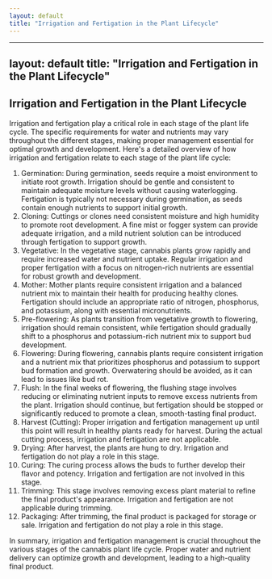 ```yaml
---
layout: default
title: "Irrigation and Fertigation in the Plant Lifecycle"
---
```


---
layout: default
title: "Irrigation and Fertigation in the Plant Lifecycle"
---
## Irrigation and Fertigation in the Plant Lifecycle

Irrigation and fertigation play a critical role in each stage of the plant life cycle. The specific requirements for water and nutrients may vary throughout the different stages, making proper management essential for optimal growth and development. Here's a detailed overview of how irrigation and fertigation relate to each stage of the plant life cycle:

1. Germination: During germination, seeds require a moist environment to initiate root growth. Irrigation should be gentle and consistent to maintain adequate moisture levels without causing waterlogging. Fertigation is typically not necessary during germination, as seeds contain enough nutrients to support initial growth.
2. Cloning: Cuttings or clones need consistent moisture and high humidity to promote root development. A fine mist or fogger system can provide adequate irrigation, and a mild nutrient solution can be introduced through fertigation to support growth.
3. Vegetative: In the vegetative stage, cannabis plants grow rapidly and require increased water and nutrient uptake. Regular irrigation and proper fertigation with a focus on nitrogen-rich nutrients are essential for robust growth and development.
4. Mother: Mother plants require consistent irrigation and a balanced nutrient mix to maintain their health for producing healthy clones. Fertigation should include an appropriate ratio of nitrogen, phosphorus, and potassium, along with essential micronutrients.
5. Pre-flowering: As plants transition from vegetative growth to flowering, irrigation should remain consistent, while fertigation should gradually shift to a phosphorus and potassium-rich nutrient mix to support bud development.
6. Flowering: During flowering, cannabis plants require consistent irrigation and a nutrient mix that prioritizes phosphorus and potassium to support bud formation and growth. Overwatering should be avoided, as it can lead to issues like bud rot.
7. Flush: In the final weeks of flowering, the flushing stage involves reducing or eliminating nutrient inputs to remove excess nutrients from the plant. Irrigation should continue, but fertigation should be stopped or significantly reduced to promote a clean, smooth-tasting final product.
8. Harvest (Cutting): Proper irrigation and fertigation management up until this point will result in healthy plants ready for harvest. During the actual cutting process, irrigation and fertigation are not applicable.
9. Drying: After harvest, the plants are hung to dry. Irrigation and fertigation do not play a role in this stage.
10. Curing: The curing process allows the buds to further develop their flavor and potency. Irrigation and fertigation are not involved in this stage.
11. Trimming: This stage involves removing excess plant material to refine the final product's appearance. Irrigation and fertigation are not applicable during trimming.
12. Packaging: After trimming, the final product is packaged for storage or sale. Irrigation and fertigation do not play a role in this stage.

In summary, irrigation and fertigation management is crucial throughout the various stages of the cannabis plant life cycle. Proper water and nutrient delivery can optimize growth and development, leading to a high-quality final product.
